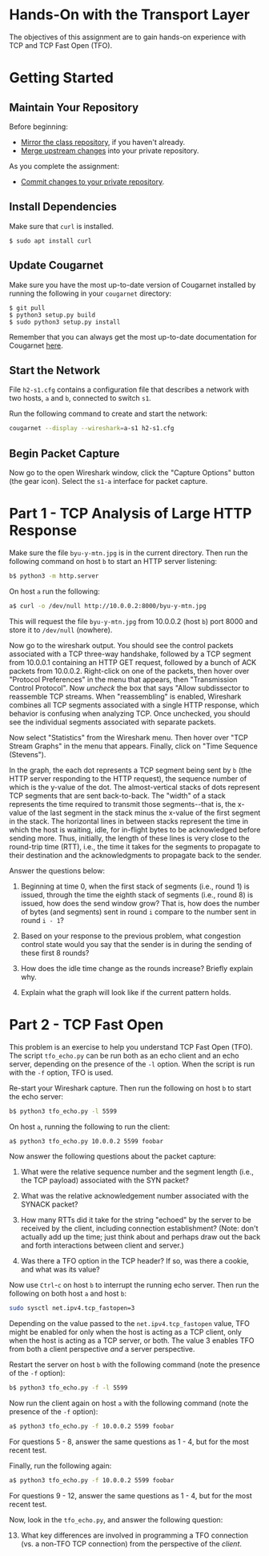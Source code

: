 # Hands-On with the Transport Layer

The objectives of this assignment are to gain hands-on experience with TCP and
TCP Fast Open (TFO).


# Getting Started

## Maintain Your Repository

 Before beginning:
 - [Mirror the class repository](../01b-hw-private-repo-mirror), if you haven't
   already.
 - [Merge upstream changes](../01b-hw-private-repo-mirror#update-your-mirrored-repository-from-the-upstream)
   into your private repository.

 As you complete the assignment:
 - [Commit changes to your private repository](../01b-hw-private-repo-mirror#commit-and-push-local-changes-to-your-private-repo).


## Install Dependencies

Make sure that `curl` is installed.

```
$ sudo apt install curl
```

## Update Cougarnet

Make sure you have the most up-to-date version of Cougarnet installed by
running the following in your `cougarnet` directory:

```
$ git pull
$ python3 setup.py build
$ sudo python3 setup.py install
```

Remember that you can always get the most up-to-date documentation for
Cougarnet [here](https://github.com/cdeccio/cougarnet/blob/main/README.md).


## Start the Network

File `h2-s1.cfg` contains a configuration file that describes a network with
two hosts, `a` and `b`, connected to switch `s1`.

Run the following command to create and start the network:

```bash
cougarnet --display --wireshark=a-s1 h2-s1.cfg
```


## Begin Packet Capture
Now go to the open Wireshark window, click the "Capture Options" button (the
gear icon).  Select the `s1-a` interface for packet capture.


# Part 1 - TCP Analysis of Large HTTP Response

Make sure the file `byu-y-mtn.jpg` is in the current directory.  Then run the
following command on host `b` to start an HTTP server listening:

```bash
b$ python3 -m http.server
```

On host `a` run the following:

```bash
a$ curl -o /dev/null http://10.0.0.2:8000/byu-y-mtn.jpg
```

This will request the file `byu-y-mtn.jpg` from 10.0.0.2 (host `b`) port 8000
and store it to `/dev/null` (nowhere).

Now go to the wireshark output.  You should see the control packets associated
with a TCP three-way handshake, followed by a TCP segment from 10.0.0.1
containing an HTTP GET request, followed by a bunch of ACK packets from
10.0.0.2.  Right-click on one of the packets, then hover over "Protocol
Preferences" in the menu that appears, then "Transmission Control Protocol".
Now _uncheck_ the box that says "Allow subdissector to reassemble TCP streams.
When "reassembling" is enabled, Wireshark combines all TCP segments associated
with a single HTTP response, which behavior is confusing when analyzing TCP.
Once unchecked, you should see the individual segments associated with separate
packets.

Now select "Statistics" from the Wireshark menu.  Then hover over "TCP Stream
Graphs" in the menu that appears.  Finally, click on "Time Sequence (Stevens").

In the graph, the each dot represents a TCP segment being sent by `b` (the HTTP
server responding to the HTTP request), the sequence number of which is the
y-value of the dot.  The almost-vertical stacks of dots represent TCP segments
that are sent back-to-back.  The "width" of a stack represents the time
required to transmit those segments--that is, the x-value of the last segment
in the stack minus the x-value of the first segment in the stack.  The
horizontal lines in between stacks represent the time in which the host is
waiting, idle, for in-flight bytes to be acknowledged before sending more.
Thus, initially, the length of these lines is very close to the round-trip time
(RTT), i.e., the time it takes for the segments to propagate to their
destination and the acknowledgments to propagate back to the sender.  

Answer the questions below:

 1. Beginning at time 0, when the first stack of segments (i.e., round 1) is
    issued, through the time the eighth stack of segments (i.e., round 8) is
    issued, how does the send window grow?  That is, how does the number of
    bytes (and segments) sent in round `i` compare to the number sent in round
    `i - 1`?

 2. Based on your response to the previous problem, what congestion control
    state would you say that the sender is in during the sending of these first
    8 rounds?

 3. How does the idle time change as the rounds increase?  Briefly explain why.

 4. Explain what the graph will look like if the current pattern holds.


# Part 2 - TCP Fast Open

This problem is an exercise to help you understand TCP Fast Open (TFO).  The
script `tfo_echo.py` can be run both as an echo client and an echo server,
depending on the presence of the `-l` option.  When the script is run with the
`-f` option, TFO is used.

Re-start your Wireshark capture.  Then run the following on host `b` to start
the echo server:

```bash
b$ python3 tfo_echo.py -l 5599
```

On host `a`, running the following to run the client:

```bash
a$ python3 tfo_echo.py 10.0.0.2 5599 foobar
```

Now answer the following questions about the packet capture:

 1. What were the relative sequence number and the segment length (i.e., the
    TCP payload) associated with the SYN packet?

 2. What was the relative acknowledgement number associated with the SYNACK packet?

 3. How many RTTs did it take for the string "echoed" by the server to be
    received by the client, including connection establishment?  (Note: don't
    actually add up the time; just think about and perhaps draw out the back
    and forth interactions between client and server.)

 4. Was there a TFO option in the TCP header?  If so, was there a cookie, and
    what was its value?

Now use `Ctrl`-`c` on host `b` to interrupt the running echo server.  Then run
the following on both host `a` and host `b`:

```bash
sudo sysctl net.ipv4.tcp_fastopen=3
```

Depending on the value passed to the `net.ipv4.tcp_fastopen` value, TFO might
be enabled for only when the host is acting as a TCP client, only when the host
is acting as a TCP server, or both.  The value 3 enables TFO from both a client
perspective _and_ a server perspective.

Restart the server on host `b` with the following command (note the presence of
the `-f` option):

```bash
b$ python3 tfo_echo.py -f -l 5599
```

Now run the client again on host `a` with the following command (note the
presence of the `-f` option):

```bash
a$ python3 tfo_echo.py -f 10.0.0.2 5599 foobar
```

For questions 5 - 8, answer the same questions as 1 - 4, but for the most
recent test.

Finally, run the following again:

```bash
a$ python3 tfo_echo.py -f 10.0.0.2 5599 foobar
```

For questions 9 - 12, answer the same questions as 1 - 4, but for the most
recent test.

Now, look in the `tfo_echo.py`, and answer the following question:

 13. What key differences are involved in programming a TFO connection (vs. a
     non-TFO TCP connection) from the perspective of the _client_.
